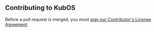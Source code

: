 Contributing to KubOS
---

Before a pull request is merged, you must [sign our Contributor's License Agreement](https://www.clahub.com/agreements/kubostech/KubOS)
